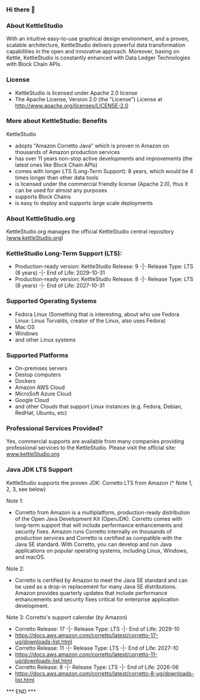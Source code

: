 ### Hi there 👋



### About KettleStudio

With an intuitive easy-to-use graphical design environment, and a proven, scalable architecture, KettleStudio delivers powerful data transformation capabilities in the open and innovative approach. Moreover, basing on Kettle, KettleStudio is constantly enhanced with Data Ledger Technologies with Block Chain APIs.  



### License
 - KettleStudio is licensed under Apache 2.0 license
 - The Apache License, Version 2.0 (the "License") License at http://www.apache.org/licenses/LICENSE-2.0



### More about KettleStudio: Benefits
KettleStudio
 - adopts "Amazon Corretto Java" which is proven in Amazon on thousands of Amazon production services
 - has over 11 years non-stop active developments and improvements (the latest ones like Block Chain APIs) 
 - comes with longer LTS (Long-Term Support): 8 years, which would be 4 times longer than other data tools
 - is licensed under the  commercial friendly license (Apache 2.0), thus it can be used for almost any purposes
 - supports Block Chains
 - is easy to deploy and supports large scale deployments



### About KettleStudio.org

KettleStudio.org manages the official KettleStudio central repository
(www.kettleStudio.org)



### KettleStudio Long-Term Support (LTS): 
- Production-ready version: KettleStudio Release: 9 -|- Release Type: LTS (8 years) -|- End of Life: 2029-10-31  
- Production-ready version: KettleStudio Release: 8 -|- Release Type: LTS (8 years) -|- End of Life: 2027-10-31



### Supported Operating Systems
- Fedora Linux  (Something that is interesting, about who use Fedora Linux: Linus Torvalds, creator of the Linux, also uses Fedora) 
- Mac OS
- Windows
- and other Linux systems



### Supported Platforms
- On-premises servers
- Destop computers
- Dockers
- Amazon AWS Cloud
- MicroSoft Azure Cloud
- Google Cloud
- and other Clouds that support Linux instances (e.g. Fedora, Debian, RedHat, Ubuntu, etc)



### Professional Services Provided?
Yes, commercial supports are available from many companies providing professional services to the KettleStudio.
Please visit the official site: www.kettleStudio.org



### Java JDK LTS Support
KettleStudio supports the proven JDK: Corretto LTS from Amazon (* Note 1, 2, 3, see below)

Note 1:
- Corretto from Amazon is a multiplatform, production-ready distribution of the Open Java Development Kit (OpenJDK). Corretto comes with long-term support that will include performance enhancements and security fixes. Amazon runs Corretto internally on thousands of production services and Corretto is certified as compatible with the Java SE standard. With Corretto, you can develop and run Java applications on popular operating systems, including Linux, Windows, and macOS.

Note 2:
- Corretto is certified by Amazon to meet the Java SE standard and can be used as a drop-in replacement for many Java SE distributions. Amazon provides quarterly updates that include performance enhancements and security fixes critical for enterprise application development.

Note 3: Corretto's support calendar (by Amazon)
- Corretto Release: 17 -|- Release Type: LTS -|- End of Life: 2029-10
- https://docs.aws.amazon.com/corretto/latest/corretto-17-ug/downloads-list.html
- Corretto Release: 11 -|- Release Type: LTS -|- End of Life: 2027-10
- https://docs.aws.amazon.com/corretto/latest/corretto-11-ug/downloads-list.html
- Corretto Release:  8 -|- Release Type: LTS -|- End of Life: 2026-06
- https://docs.aws.amazon.com/corretto/latest/corretto-8-ug/downloads-list.html

*** END ***
